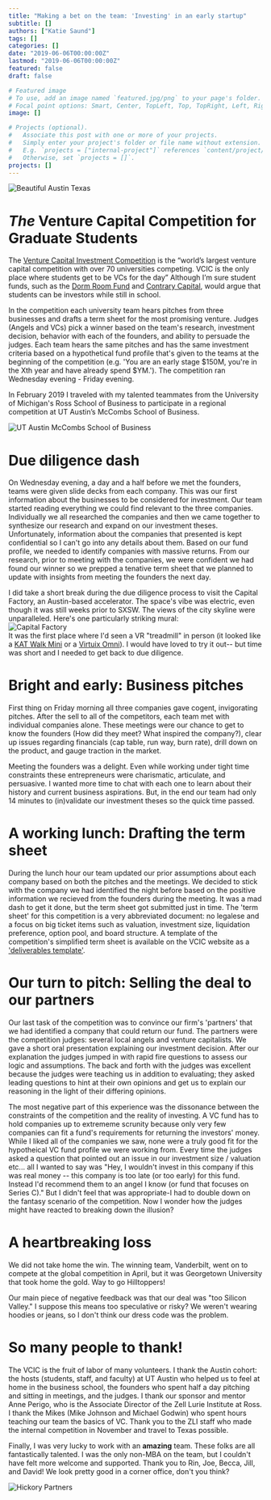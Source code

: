 ```yaml
---
title: "Making a bet on the team: 'Investing' in an early startup"
subtitle: []
authors: ["Katie Saund"]
tags: []
categories: []
date: "2019-06-06T00:00:00Z"
lastmod: "2019-06-06T00:00:00Z"
featured: false
draft: false

# Featured image
# To use, add an image named `featured.jpg/png` to your page's folder.
# Focal point options: Smart, Center, TopLeft, Top, TopRight, Left, Right, BottomLeft, Bottom, BottomRight
image: []

# Projects (optional).
#   Associate this post with one or more of your projects.
#   Simply enter your project's folder or file name without extension.
#   E.g. `projects = ["internal-project"]` references `content/project/deep-learning/index.md`.
#   Otherwise, set `projects = []`.
projects: []
---
```


![Beautiful Austin Texas](img/Austin_skyline.jpg)  
# *The* Venture Capital Competition for Graduate Students
The [Venture Capital Investment Competition](https://www.vcic.org/) is the “world’s largest venture capital competition with over 70 universities competing. VCIC is the only place where students get to be VCs for the day” Although I’m sure student funds, such as the [Dorm Room Fund](https://www.dormroomfund.com/) and [Contrary Capital]( https://contrarycap.com/), would argue that students can be investors while still in school.  
    
In the competition each university team hears pitches from three businesses and drafts a term sheet for the most promising venture. Judges (Angels and VCs) pick a winner based on the team's research, investment decision, behavior with each of the founders, and ability to persuade the judges. Each team hears the same pitches and has the same investment criteria based on a hypothetical fund profile that's given to the teams at the beginning of the competition (e.g. 'You are an early stage  $150M, you're in the Xth year and have already spend $YM.'). The competition ran Wednesday evening - Friday evening. 
    
In February 2019 I traveled with my talented teammates from the University of Michigan's Ross School of Business to participate in a regional competition at UT Austin’s McCombs School of Business.  

![UT Austin McCombs School of Business](img/UT_Austin_business_school.jpg)
    
# Due diligence dash
On Wednesday evening, a day and a half before we met the founders, teams were given slide decks from each company. This was our first information about the businesses to be considered for investment. Our team started reading everything we could find relevant to the three companies. Individually we all researched the companies and then we came together to synthesize our research and expand on our investment theses. Unfortunately, information about the companies that presented is kept confidential so I can't go into any details about them. Based on our fund profile, we needed to identify companies with massive returns. From our research, prior to meeting with the companies, we were confident we had found our winner so we prepped a tenative term sheet that we planned to update with insights from meeting the founders the next day.
  
I did take a short break during the due diligence process to visit the Capital Factory, an Austin-based accelerator. The space's vibe was electric, even though it was still weeks prior to SXSW. The views of the city skyline were unparalleled. Here's one particularly striking mural:  
![Capital Factory](img/Capital_Factory.jpg)  
It was the first place where I'd seen a VR "treadmill" in person (it looked like a [KAT Walk Mini](https://katvr.com/product/kat-walk-mini/) or a [Virtuix Omni](https://www.youtube.com/watch?v=1SlZvuhABGk)). I would have loved to try it out-- but time was short and I needed to get back to due diligence.   
    
# Bright and early: Business pitches
First thing on Friday morning all three companies gave cogent, invigorating pitches. After the sell to all of the competitors, each team met with individual companies alone. These meetings were our chance to get to know the founders (How did they meet? What inspired the company?), clear up issues regarding financials (cap table, run way, burn rate), drill down on the product, and gauge traction in the market.  
  
Meeting the founders was a delight. Even while working under tight time constraints these entrepreneurs were charismatic, articulate, and persuasive. I wanted more time to chat with each one to learn about their history and current business aspirations. But, in the end our team had only 14 minutes to (in)validate our investment theses so the quick time passed. 
  
# A working lunch: Drafting the term sheet
During the lunch hour our team updated our prior assumptions about each company based on both the pitches and the meetings. We decided to stick with the company we had identified the night before based on the positive information we recieved from the founders during the meeting. It was a mad dash to get it done, but the term sheet got submitted just in time. The 'term sheet' for this competition is a very abbreviated document: no legalese and a focus on big ticket items such as valuation, investment size, liquidation preference, option pool, and board structure. A template of the competition's simplified term sheet is available on the VCIC website as a ['deliverables template'](https://www.vcic.org/students/).  
  
# Our turn to pitch: Selling the deal to our partners
Our last task of the competition was to convince our firm's 'partners' that we had identified a company that could return our fund. The partners were the competition judges: several local angels and venture capitalists. We gave a short oral presentation explaining our investment decision. After our explanation the judges jumped in with rapid fire questions to assess our logic and assumptions. The back and forth with the judges was excellent because the judges were teaching us in addition to evaluating; they asked leading questions to hint at their own opinions and get us to explain our reasoning in the light of their differing opinions. 
  
The most negative part of this experience was the dissonance between the constraints of the competition and the reality of investing. A VC fund has to hold companies up to extrememe scrunity because only very few companies can fit a fund's requirements for returning the investors' money. While I liked all of the companies we saw, none were a truly good fit for the hypotheical VC fund profile we were working from. Every time the judges asked a question that pointed out an issue in our investment size / valuation etc... all I wanted to say was "Hey, I wouldn't invest in this company if this was real money -- this company is too late (or too early) for this fund. Instead I'd recommend them to an angel I know (or fund that focuses on Series C)." But I didn't feel that was appropriate-I had to double down on the fantasy scenario of the competition. Now I wonder how the judges might have reacted to breaking down the illusion? 
  
# A heartbreaking loss
We did not take home the win. The winning team, Vanderbilt, went on to compete at the global competition in April, but it was Georgetown University that took home the gold. Way to go Hilltoppers!  
  
Our main piece of negative feedback was that our deal was "too Silicon Valley." I suppose this means too speculative or risky? We weren't wearing hoodies or jeans, so I don't think our dress code was the problem.  
  
# So many people to thank!  
The VCIC is the fruit of labor of many volunteers. I thank the Austin cohort: the hosts (students, staff, and faculty) at UT Austin who helped us to feel at home in the business school, the founders who spent half a day pitching and sitting in meetings, and the judges. I thank our sponsor and mentor Anne Perigo, who is the Associate Director of the Zell Lurie Institute at Ross. I thank the Mikes (Mike Johnson and Michael Godwin) who spent hours teaching our team the basics of VC. Thank you to the ZLI staff who made the internal competition in November and travel to Texas possible.   
  
Finally, I was very lucky to work with an **amazing** team. These folks are all fantastically talented. I was the only non-MBA on the team, but I couldn't have felt more welcome and supported. Thank you to Rin, Joe, Becca, Jill, and David! We look pretty good in a corner office, don't you think?  
  
![Hickory Partners](img/Hickory_Partners.jpg)
